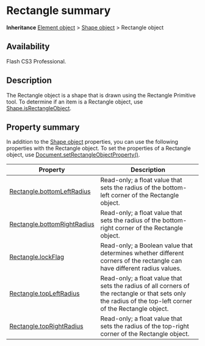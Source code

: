 # Rectangle summary

**Inheritance** [Element object](../Element_object/Element_summary.md) > [Shape object](../Shape_object/Shape_summary.md) > Rectangle object

## Availability

Flash CS3 Professional.

## Description

The Rectangle object is a shape that is drawn using the Rectangle Primitive tool. To determine if an item is a Rectangle object, use [Shape.isRectangleObject](../Shape_object/Shape10.md).

## Property summary

In addition to the [Shape object](../Shape_object/Shape_summary.md) properties, you can use the following properties with the Rectangle object. To set the properties of a Rectangle object, use [Document.setRectangleObjectProperty()](../Document_object/Document9643.md).

| **Property** | **Description** |
| --- | --- |
| [Rectangle.bottomLeftRadius](../Rectangle_object/Rectangle.md) | Read-only; a float value that sets the radius of the bottom-left corner of the Rectangle object. |
| [Rectangle.bottomRightRadius](../Rectangle_object/Rectangle1.md) | Read-only; a float value that sets the radius of the bottom-right corner of the Rectangle object. |
| [Rectangle.lockFlag](../Rectangle_object/Rectangle2.md) | Read-only; a Boolean value that determines whether different corners of the rectangle can have different radius values. |
| [Rectangle.topLeftRadius](../Rectangle_object/Rectangle3.md) | Read-only; a float value that sets the radius of all corners of the rectangle or that sets only the radius of the top-left corner of the Rectangle object. |
| [Rectangle.topRightRadius](../Rectangle_object/Rectangle4.md) | Read-only; a float value that sets the radius of the top-right corner of the Rectangle object. |
